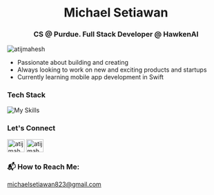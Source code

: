 <h1 align="center">Michael Setiawan</h1>

<h3 align="center">CS @ Purdue. Full Stack Developer @ HawkenAI</h3>

<p align="left"> <img src="https://komarev.com/ghpvc/?username=msetia1&label=Profile%20views&color=0e75b6&style=flat" alt="atijmahesh" /> </p>

- Passionate about building and creating
- Always looking to work on new and exciting products and startups
- Currently learning mobile app development in Swift


<h3 align="left">Tech Stack</h3>
<img src="https://skillicons.dev/icons?i=py,js,ts,java,c,html,css,swift,react,nodejs,express,postgres,prisma" alt="My Skills">

<h3 align="left">Let's Connect</h3>

<a href="https://www.linkedin.com/in/msetia1/" target="blank"><img align="center" src="https://raw.githubusercontent.com/rahuldkjain/github-profile-readme-generator/master/src/images/icons/Social/linked-in-alt.svg" alt="atijmahesh" height="30" width="40" /></a>
<a href="https://www.leetcode.com/msetia1" target="blank"><img align="center" src="https://raw.githubusercontent.com/rahuldkjain/github-profile-readme-generator/master/src/images/icons/Social/leet-code.svg" alt="atijmahesh" height="30" width="40" /></a>


### 📬 How to Reach Me:
michaelsetiawan823@gmail.com


<!---
msetia1/msetia1 is a ✨ special ✨ repository because its `README.md` (this file) appears on your GitHub profile.
You can click the Preview link to take a look at your changes.
--->
